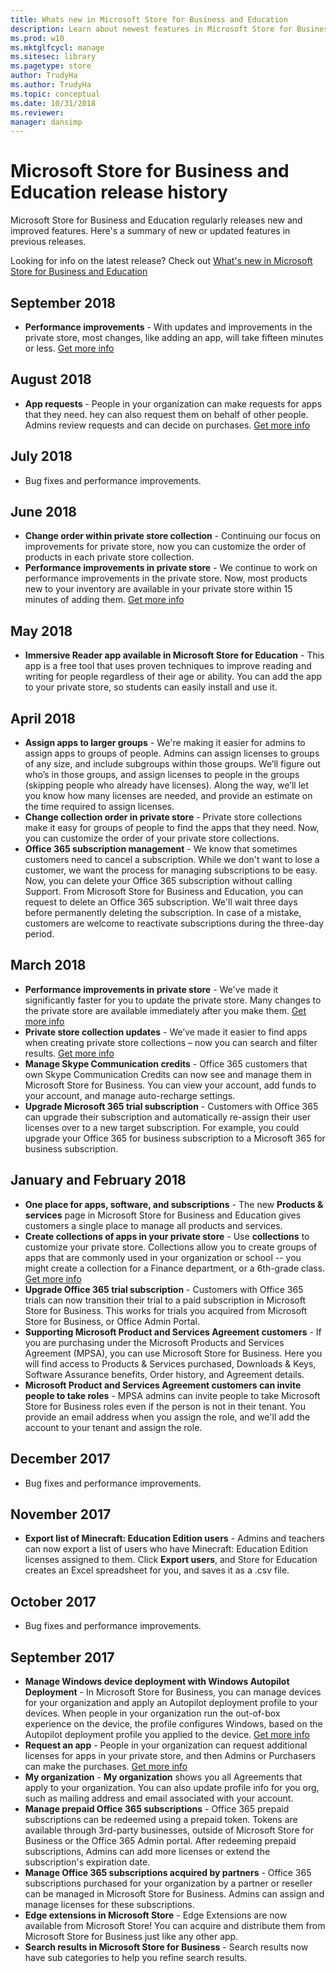 ```yaml
---
title: Whats new in Microsoft Store for Business and Education
description: Learn about newest features in Microsoft Store for Business and Microsoft Store for Education.
ms.prod: w10
ms.mktglfcycl: manage
ms.sitesec: library
ms.pagetype: store
author: TrudyHa
ms.author: TrudyHa
ms.topic: conceptual
ms.date: 10/31/2018
ms.reviewer: 
manager: dansimp
---
```


# Microsoft Store for Business and Education release history

Microsoft Store for Business and Education regularly releases new and improved features. Here's a summary of new or updated features in previous releases. 

Looking for info on the latest release? Check out [What's new in Microsoft Store for Business and Education](whats-new-microsoft-store-business-education.md) 

## September 2018
- **Performance improvements** - With updates and improvements in the private store, most changes, like adding an app, will take fifteen minutes or less. [Get more info](https://https://docs.microsoft.com/microsoft-store/manage-private-store-settings#private-store-performance)

## August 2018
- **App requests** - People in your organization can make requests for apps that they need. hey can also request them on behalf of other people. Admins review requests and can decide on purchases. [Get more info](./acquire-apps-microsoft-store-for-business.md#allow-app-requests)

## July 2018
- Bug fixes and performance improvements.

## June 2018
- **Change order within private store collection** - Continuing our focus on improvements for private store, now you can customize the order of products in each private store collection. 
- **Performance improvements in private store** - We continue to work on performance improvements in the private store. Now, most products new to your inventory are available in your private store within 15 minutes of adding them. [Get more info](./manage-private-store-settings.md#private-store-performance)

## May 2018
- **Immersive Reader app available in Microsoft Store for Education** - This app is a free tool that uses proven techniques to improve reading and writing for people regardless of their age or ability. You can add the app to your private store, so students can easily install and use it.  

## April 2018
- **Assign apps to larger groups** - We're making it easier for admins to assign apps to groups of people. Admins can assign licenses to groups of any size, and include subgroups within those groups. We’ll figure out who’s in those groups, and assign licenses to people in the groups (skipping people who already have licenses). Along the way, we’ll let you know how many licenses are needed, and provide an estimate on the time required to assign licenses.
- **Change collection order in private store** - Private store collections make it easy for groups of people to find the apps that they need. Now, you can customize the order of your private store collections. 
- **Office 365 subscription management** -  We know that sometimes customers need to cancel a subscription. While we don't want to lose a customer, we want the process for managing subscriptions to be easy. Now, you can delete your Office 365 subscription without calling Support. From Microsoft Store for Business and Education, you can request to delete an Office 365 subscription. We'll wait three days before permanently deleting the subscription. In case of a mistake, customers are welcome to reactivate subscriptions during the three-day period.

## March 2018
- **Performance improvements in private store** - We've made it significantly faster for you to update the private store. Many changes to the private store are available immediately after you make them. [Get more info](./manage-private-store-settings.md#private-store-performance)
- **Private store collection updates** - We’ve made it easier to find apps when creating private store collections – now you can search and filter results. 
 [Get more info](./manage-private-store-settings.md#private-store-collections) 
- **Manage Skype Communication credits** - Office 365 customers that own Skype Communication Credits can now see and manage them in Microsoft Store for Business. You can view your account, add funds to your account, and manage auto-recharge settings.
- **Upgrade Microsoft 365 trial subscription** - Customers with Office 365 can upgrade their subscription and automatically re-assign their user licenses over to a new target subscription. For example, you could upgrade your Office 365 for business subscription to a Microsoft 365 for business subscription.

## January and February 2018
- **One place for apps, software, and subscriptions** - The new **Products &amp; services** page in Microsoft Store for Business and Education gives customers a single place to manage all products and services.
- **Create collections of apps in your private store** - Use **collections** to customize your private store. Collections allow you to create groups of apps that are commonly used in your organization or school -- you might create a collection for a Finance department, or a 6th-grade class. [Get more info](./manage-private-store-settings.md#private-store-collections)
- **Upgrade Office 365 trial subscription** - Customers with Office 365 trials can now transition their trial to a paid subscription in Microsoft Store for Business. This works for trials you acquired from Microsoft Store for Business, or Office Admin Portal.
- **Supporting Microsoft Product and Services Agreement customers** - If you are purchasing under the Microsoft Products and Services Agreement (MPSA), you can use Microsoft Store for Business. Here you will find access to Products & Services purchased, Downloads & Keys, Software Assurance benefits, Order history, and Agreement details.
- **Microsoft Product and Services Agreement customers can invite people to take roles** - MPSA admins can invite people to take Microsoft Store for Business roles even if the person is not in their tenant. You provide an email address when you assign the role, and we'll add the account to your tenant and assign the role. 

## December 2017
- Bug fixes and performance improvements.

## November 2017
- **Export list of Minecraft: Education Edition users** - Admins and teachers can now export a list of users who have Minecraft: Education Edition licenses assigned to them. Click **Export users**, and Store for Education creates an Excel spreadsheet for you, and saves it as a .csv file.

## October 2017
- Bug fixes and performance improvements.

## September 2017

- **Manage Windows device deployment with Windows Autopilot Deployment** - In Microsoft Store for Business, you can manage devices for your organization and apply an Autopilot deployment profile to your devices. When people in your organization run the out-of-box experience on the device, the profile configures Windows, based on the Autopilot deployment profile you applied to the device. [Get more info](add-profile-to-devices.md)
- **Request an app** - People in your organization can request additional licenses for apps in your private store, and then Admins or Purchasers can make the purchases. [Get more info](./acquire-apps-microsoft-store-for-business.md#request-apps)
- **My organization** - **My organization** shows you all Agreements that apply to your organization. You can also update profile info for you org, such as mailing address and email associated with your account.
- **Manage prepaid Office 365 subscriptions** - Office 365 prepaid subscriptions can be redeemed using a prepaid token. Tokens are available through 3rd-party businesses, outside of Microsoft Store for Business or the Office 365 Admin portal. After redeeming prepaid subscriptions, Admins can add more licenses or extend the subscription's expiration date.
- **Manage Office 365 subscriptions acquired by partners** - Office 365 subscriptions purchased for your organization by a partner or reseller can be managed in Microsoft Store for Business. Admins can assign and manage licenses for these subscriptions.
- **Edge extensions in Microsoft Store** - Edge Extensions are now available from Microsoft Store! You can acquire and distribute them from Microsoft Store for Business just like any other app.
- **Search results in Microsoft Store for Business** - Search results now have sub categories to help you refine search results.